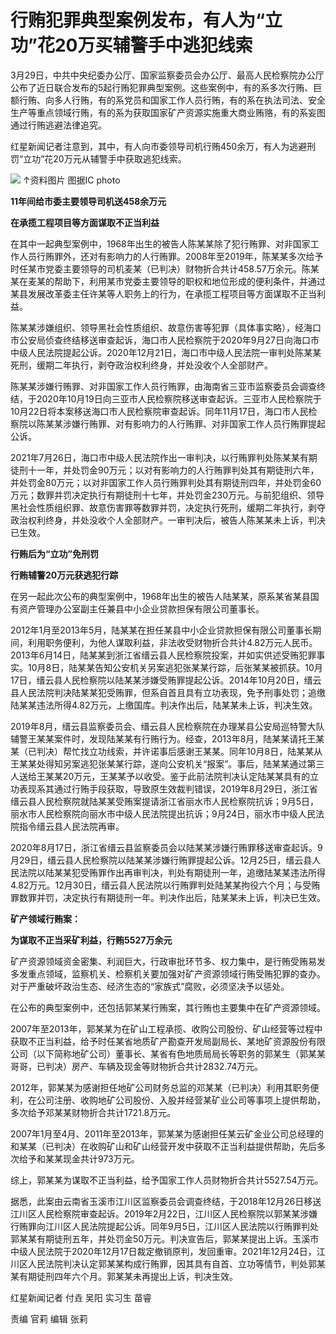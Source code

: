 # 行贿犯罪典型案例发布，有人为“立功”花20万买辅警手中逃犯线索

3月29日，中共中央纪委办公厅、国家监察委员会办公厅、最高人民检察院办公厅公布了近日联合发布的5起行贿犯罪典型案例。这些案例中，有的系多次行贿、巨额行贿、向多人行贿，有的系党员和国家工作人员行贿，有的系在执法司法、安全生产等重点领域行贿，有的系为获取国家矿产资源实施重大商业贿赂，有的系妄图通过行贿逃避法律追究。

红星新闻记者注意到，其中，有人向市委领导司机行贿450余万，有人为逃避刑罚“立功”花20万元从辅警手中获取逃犯线索。

![](https://inews.gtimg.com/om_bt/Ox_70kQLq5EjG4yZSdXMeqNsUeCrGRoSggbF3sVAKnps4AA/1000)
↑资料图片 图据IC photo

**11年间给市委主要领导司机送458余万元**

**在承揽工程项目等方面谋取不正当利益**

在其中一起典型案例中，1968年出生的被告人陈某某除了犯行贿罪、对非国家工作人员行贿罪外，还对有影响力的人行贿罪。2008年至2019年，陈某某多次给予时任某市党委主要领导的司机麦某（已判决）财物折合共计458.57万余元。陈某某在麦某的帮助下，利用某市党委主要领导的职权和地位形成的便利条件，并通过某县发展改革委主任许某等人职务上的行为，在承揽工程项目等方面谋取不正当利益。

陈某某涉嫌组织、领导黑社会性质组织、故意伤害等犯罪（具体事实略），经海口市公安局侦查终结移送审查起诉，海口市人民检察院于2020年9月27日向海口市中级人民法院提起公诉。2020年12月21日，海口市中级人民法院一审判处陈某某死刑，缓期二年执行，剥夺政治权利终身，并处没收个人全部财产。

陈某某涉嫌行贿罪、对非国家工作人员行贿罪，由海南省三亚市监察委员会调查终结，于2020年10月19日向三亚市人民检察院移送审查起诉。三亚市人民检察院于10月22日将本案移送海口市人民检察院审查起诉。同年11月17日，海口市人民检察院以陈某某涉嫌行贿罪、对有影响力的人行贿罪、对非国家工作人员行贿罪提起公诉。

2021年7月26日，海口市中级人民法院作出一审判决，以行贿罪判处陈某某有期徒刑十一年，并处罚金90万元；以对有影响力的人行贿罪判处其有期徒刑六年，并处罚金80万元；以对非国家工作人员行贿罪判处其有期徒刑四年，并处罚金60万元；数罪并罚决定执行有期徒刑十七年，并处罚金230万元。与前犯组织、领导黑社会性质组织罪、故意伤害罪等数罪并罚，决定执行死刑，缓期二年执行，剥夺政治权利终身，并处没收个人全部财产。一审判决后，被告人陈某某未上诉，判决已生效。

**行贿后为“立功”免刑罚**

**行贿辅警20万元获逃犯行踪**

在另一起此次公布的典型案例中，1968年出生的被告人陆某某，原系某省某县国有资产管理办公室副主任兼县中小企业贷款担保有限公司董事长。

2012年1月至2013年5月，陆某某在担任某县中小企业贷款担保有限公司董事长期间，利用职务便利，为他人谋取利益，非法收受财物折合共计4.82万元人民币。2013年6月14日，陆某某到浙江省缙云县人民检察院投案，并如实供述受贿犯罪事实。10月8日，陆某某告知公安机关另案逃犯张某某行踪，后张某某被抓获。10月17日，缙云县人民检察院以陆某某涉嫌受贿罪提起公诉。2014年10月20日，缙云县人民法院判决陆某某犯受贿罪，但系自首且具有立功表现，免予刑事处罚；追缴陆某某违法所得4.82万元，上缴国库。判决作出后，陆某某未上诉，判决生效。

2019年8月，缙云县监察委员会、缙云县人民检察院在办理某县公安局巡特警大队辅警王某某案件时，发现陆某某有行贿行为。经查，2013年8月，陆某某请托王某某（已判决）帮忙找立功线索，并许诺事后感谢王某某。同年10月8日，陆某某从王某某处得知另案逃犯张某某行踪，遂向公安机关“报案”。事后，陆某某通过第三人送给王某某20万元，王某某予以收受。鉴于此前法院判决认定陆某某具有的立功表现系其通过行贿手段获取，导致原生效裁判错误，2019年8月29日，浙江省缙云县人民检察院就陆某某受贿案提请浙江省丽水市人民检察院抗诉；9月5日，丽水市人民检察院向丽水市中级人民法院提出抗诉；9月24日，丽水市中级人民法院指令缙云县人民法院再审。

2020年8月17日，浙江省缙云县监察委员会以陆某某涉嫌行贿罪移送审查起诉。9月29日，缙云县人民检察院以陆某某涉嫌行贿罪提起公诉。12月25日，缙云县人民法院以陆某某犯受贿罪作出再审判决，判处有期徒刑一年，追缴陆某某违法所得4.82万元。12月30日，缙云县人民法院以行贿罪判处陆某某拘役六个月；与受贿罪数罪并罚，决定执行有期徒刑一年。判决作出后，陆某某未上诉，判决已生效。

**矿产领域行贿案：**

**为谋取不正当采矿利益，行贿5527万余元**

矿产资源领域资金密集、利润巨大，行政审批环节多、权力集中，是行贿受贿易发多发重点领域，监察机关、检察机关要加强对矿产资源领域行贿受贿犯罪的查办。对于严重破坏政治生态、经济生态的“家族式”腐败，必须坚决予以惩处。

在公布的典型案例中，还包括郭某某行贿案，其行贿也主要集中在矿产资源领域。

2007年至2013年，郭某某为在矿山工程承揽、收购公司股份、矿山经营等过程中获取不正当利益，给予时任某省地质矿产勘查开发局副局长、某地矿资源股份有限公司（以下简称地矿公司）董事长、某省有色地质局局长等职务的郭某生（郭某某哥哥，已判决）房产、车辆及现金等财物折合共计2832.74万元。

2012年，郭某某为感谢担任地矿公司财务总监的邓某某（已判决）利用其职务便利，在公司注册、收购地矿公司股份、入股并经营某矿业公司等事项上提供帮助，多次给予邓某某财物折合共计1721.8万元。

2007年1月至4月、2011年至2013年，郭某某为感谢担任某云矿金业公司总经理的和某某（已判决）在收购矿山和矿山经营开发中获取不正当利益提供帮助，先后多次给予和某某现金共计973万元。

综上，郭某某为谋取不正当利益，给予国家工作人员财物折合共计5527.54万元。

据悉，此案由云南省玉溪市江川区监察委员会调查终结，于2018年12月26日移送江川区人民检察院审查起诉。2019年2月22日，江川区人民检察院以郭某某涉嫌行贿罪向江川区人民法院提起公诉。同年9月5日，江川区人民法院以行贿罪判处郭某某有期徒刑五年，并处罚金50万元。判决宣告后，郭某某提出上诉。玉溪市中级人民法院于2020年12月17日裁定撤销原判，发回重审。2021年12月24日，江川区人民法院判决认定郭某某构成行贿罪，因其具有自首、立功等情节，判处郭某某有期徒刑四年六个月。郭某某未再提出上诉，判决生效。

红星新闻记者 付垚 吴阳 实习生 苗睿

责编 官莉 编辑 张莉

